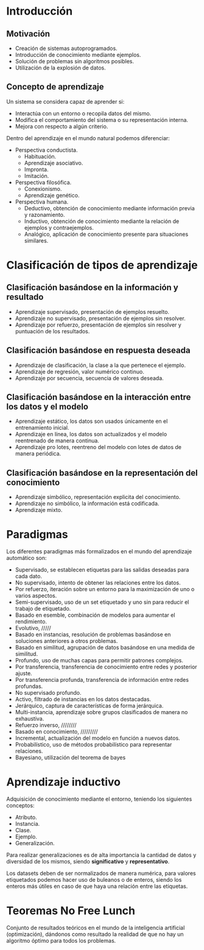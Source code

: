 # Introducción
## Motivación
- Creación de sistemas autoprogramados.
- Introducción de conocimiento mediante ejemplos.
- Solución de problemas sin algoritmos posibles.
- Utilización de la explosión de datos.

## Concepto de aprendizaje
Un sistema se considera capaz de aprender si:
- Interactúa con un entorno o recopila datos del mismo.
- Modifica el comportamiento del sistema o su representación interna.
- Mejora con respecto a algún criterio.

Dentro del aprendizaje en el mundo natural podemos diferenciar:
- Perspectiva conductista.
	- Habituación.
	- Aprendizaje asociativo.
	- Impronta.
	- Imitación.
- Perspectiva filosófica.
	- Conexionismo.
	- Aprendizaje genético.
- Perspectiva humana.
	- Deductivo, obtención de conocimiento mediante información previa y razonamiento.
	- Inductivo, obtención de conocimiento mediante la relación de ejemplos y contraejemplos.
	- Analógico, aplicación de conocimiento presente para situaciones similares.

# Clasificación de tipos de aprendizaje
## Clasificación basándose en la información y resultado
- Aprendizaje supervisado, presentación de ejemplos resuelto.
- Aprendizaje no supervisado, presentación de ejemplos sin resolver.
- Aprendizaje por refuerzo, presentación de ejemplos sin resolver y puntuación de los resultados.

## Clasificación basándose en respuesta deseada
- Aprendizaje de clasificación, la clase a la que pertenece el ejemplo.
- Aprendizaje de regresión, valor numérico continuo.
- Aprendizaje por secuencia, secuencia de valores deseada.

## Clasificación basándose en la interacción entre los datos y el modelo
- Aprendizaje estático, los datos son usados únicamente en el entrenamiento inicial.
- Aprendizaje en línea, los datos son actualizados y el modelo reentrenado de manera continua.
- Aprendizaje pro lotes, reentreno del modelo con lotes de datos de manera periódica.

## Clasificación basándose en la representación del conocimiento
- Aprendizaje simbólico, representación explicita del conocimiento.
- Aprendizaje no simbólico, la información está codificada.
- Aprendizaje mixto.

# Paradigmas
Los diferentes paradigmas más formalizados en el mundo del aprendizaje automático son:
- Supervisado, se establecen etiquetas para las salidas deseadas para cada dato.
- No supervisado, intento de obtener las relaciones entre los datos.
- Por refuerzo, iteración sobre un entorno para la maximización de uno o varios aspectos.
- Semi-supervisado, uso de un set etiquetado y uno sin para reducir el trabajo de etiquetado.
- Basado en esemble, combinación de modelos para aumentar el rendimiento.
- Evolutivo, /////
- Basado en instancias, resolución de problemas basándose en soluciones anteriores a otros problemas.
- Basado en similitud, agrupación de datos basándose en una medida de similitud.
- Profundo, uso de muchas capas para permitir patrones complejos.
- Por transferencia, transferencia de conocimiento entre redes y posterior ajuste.
- Por transferencia profunda, transferencia de información entre redes profundas.
- No supervisado profundo.
- Activo, filtrado de instancias en los datos destacadas.
- Jerárquico, captura de características de forma jerárquica.
- Multi-instancia, aprendizaje sobre grupos clasificados de manera no exhaustiva.
- Refuerzo inverso, ////////
- Basado en conocimiento, /////////
- Incremental, actualización del modelo en función a nuevos datos.
- Probabilístico, uso de métodos probabilístico para representar relaciones.
- Bayesiano, utilización del teorema de bayes
# Aprendizaje inductivo
Adquisición de conocimiento mediante el entorno, teniendo los siguientes conceptos:
- Atributo.
- Instancia.
- Clase.
- Ejemplo.
- Generalización.

Para realizar generalizaciones es de alta importancia la cantidad de datos y diversidad de los mismos, siendo **significativo** y **representativo**.

Los datasets deben de ser normalizados de manera numérica, para valores etiquetados podemos hacer uso de buleanos o de enteros, siendo los enteros más útiles en caso de que haya una relación entre las etiquetas.
# Teoremas No Free Lunch
Conjunto de resultados teóricos en el mundo de la inteligencia artificial (optimización), dándonos como resultado la realidad de que no hay un algoritmo óptimo para todos los problemas.